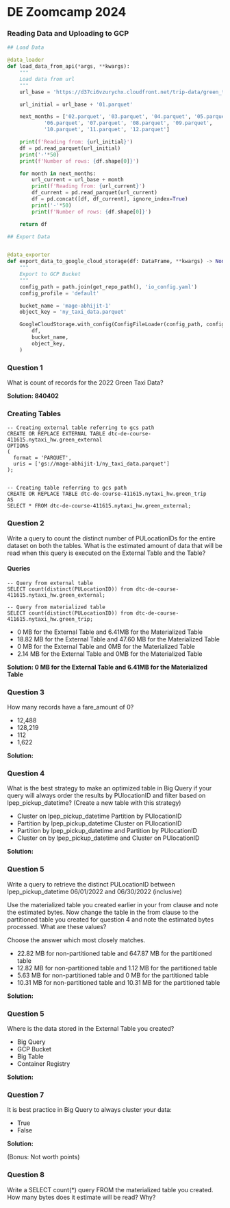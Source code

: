 # DE Zoomcamp 2024

### Reading Data and Uploading to GCP

```python
## Load Data

@data_loader
def load_data_from_api(*args, **kwargs):
    """
    Load data from url
    """
    url_base = 'https://d37ci6vzurychx.cloudfront.net/trip-data/green_tripdata_2022-'

    url_initial = url_base + '01.parquet'

    next_months = ['02.parquet', '03.parquet', '04.parquet', '05.parquet',
            '06.parquet', '07.parquet', '08.parquet', '09.parquet', 
            '10.parquet', '11.parquet', '12.parquet']

    print(f'Reading from: {url_initial}')
    df = pd.read_parquet(url_initial)
    print('-'*50)
    print(f'Number of rows: {df.shape[0]}')

    for month in next_months:
        url_current = url_base + month
        print(f'Reading from: {url_current}')
        df_current = pd.read_parquet(url_current)
        df = pd.concat([df, df_current], ignore_index=True)
        print('-'*50)
        print(f'Number of rows: {df.shape[0]}')

    return df

## Export Data


@data_exporter
def export_data_to_google_cloud_storage(df: DataFrame, **kwargs) -> None:
    """
    Export to GCP Bucket
    """
    config_path = path.join(get_repo_path(), 'io_config.yaml')
    config_profile = 'default'

    bucket_name = 'mage-abhijit-1'
    object_key = 'ny_taxi_data.parquet'

    GoogleCloudStorage.with_config(ConfigFileLoader(config_path, config_profile)).export(
        df,
        bucket_name,
        object_key,
    )

```

### Question 1 

What is count of records for the 2022 Green Taxi Data?

**Solution: 840402**

### Creating Tables
```
-- Creating external table referring to gcs path
CREATE OR REPLACE EXTERNAL TABLE dtc-de-course-411615.nytaxi_hw.green_external 
OPTIONS 
(
  format = 'PARQUET',
  uris = ['gs://mage-abhijit-1/ny_taxi_data.parquet']
);


-- Creating table referring to gcs path
CREATE OR REPLACE TABLE dtc-de-course-411615.nytaxi_hw.green_trip
AS 
SELECT * FROM dtc-de-course-411615.nytaxi_hw.green_external;
```

### Question 2

Write a query to count the distinct number of PULocationIDs for the entire dataset on both the tables. What is the estimated amount of data that will be read when this query is executed on the External Table and the Table?

#### Queries
```
-- Query from external table
SELECT count(distinct(PULocationID)) from dtc-de-course-411615.nytaxi_hw.green_external;

-- Query from materialized table
SELECT count(distinct(PULocationID)) from dtc-de-course-411615.nytaxi_hw.green_trip;
```

- 0 MB for the External Table and 6.41MB for the Materialized Table
- 18.82 MB for the External Table and 47.60 MB for the Materialized Table
- 0 MB for the External Table and 0MB for the Materialized Table
- 2.14 MB for the External Table and 0MB for the Materialized Table

**Solution: 0 MB for the External Table and 6.41MB for the Materialized Table**

### Question 3

How many records have a fare_amount of 0?

- 12,488
- 128,219
- 112
- 1,622

**Solution:**

### Question 4

What is the best strategy to make an optimized table in Big Query if your query will always order the results by PUlocationID and filter based on lpep_pickup_datetime? (Create a new table with this strategy)

- Cluster on lpep_pickup_datetime Partition by PUlocationID
- Partition by lpep_pickup_datetime Cluster on PUlocationID
- Partition by lpep_pickup_datetime and Partition by PUlocationID
- Cluster on by lpep_pickup_datetime and Cluster on PUlocationID

**Solution:**

### Question 5

Write a query to retrieve the distinct PULocationID between lpep_pickup_datetime 06/01/2022 and 06/30/2022 (inclusive)

Use the materialized table you created earlier in your from clause and note the estimated bytes. Now change the table in the from clause to the partitioned table you created for question 4 and note the estimated bytes processed. What are these values?

Choose the answer which most closely matches.

- 22.82 MB for non-partitioned table and 647.87 MB for the partitioned table
- 12.82 MB for non-partitioned table and 1.12 MB for the partitioned table
- 5.63 MB for non-partitioned table and 0 MB for the partitioned table
- 10.31 MB for non-partitioned table and 10.31 MB for the partitioned table

**Solution:**

### Question 5

Where is the data stored in the External Table you created?

- Big Query
- GCP Bucket
- Big Table
- Container Registry

**Solution:**

### Question 7

It is best practice in Big Query to always cluster your data:

- True
- False

**Solution:**

(Bonus: Not worth points) 
### Question 8

Write a SELECT count(*) query FROM the materialized table you created. How many bytes does it estimate will be read? Why?
